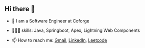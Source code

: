 ## Hi there 👋

- 🔭 I am a Software Engineer at Coforge
- 🧑🏻‍💻 skills: Java, Springboot, Apex, Lightning Web Components

- 📫 How to reach me: [Gmail](vedantsingh19dec@gmail.com),
                      [LinkedIn](https://www.linkedin.com/in/vedantsi/),
                      [Leetcode](https://leetcode.com/u/Danti19/)
